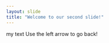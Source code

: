 ```yaml
---
layout: slide
title: "Welcome to our second slide!"
---
```

my text
Use the left arrow to go back!

